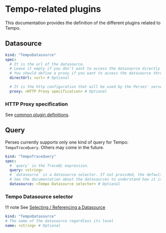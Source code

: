 # Tempo-related plugins

This documentation provides the definition of the different plugins related to Tempo.

## Datasource

```yaml
kind: "TempoDatasource"
spec:
  # It is the url of the datasource.
  # Leave it empty if you don't want to access the datasource directly from the UI.
  # You should define a proxy if you want to access the datasource through the Perses' server.
  directUrl: <url> # Optional

  # It is the http configuration that will be used by the Perses' server to redirect to the datasource any query sent by the UI.
  proxy: <HTTP Proxy specification> # Optional
```

### HTTP Proxy specification

See [common plugin definitions](https://github.com/perses/perses/blob/main/docs/plugins/common.md#http-proxy-specification).

## Query

Perses currently supports only one kind of query for Tempo: `TempoTraceQuery`. Others may come in the future.

```yaml
kind: "TempoTraceQuery"
spec:
  # `query` is the TraceQL expression.
  query: <string>
  # `datasource` is a datasource selector. If not provided, the default TempoDatasource is used.
  # See the documentation about the datasources to understand how it is selected.
  datasource: <Tempo Datasource selector> # Optional
```

### Tempo Datasource selector

!!! note
	See [Selecting / Referencing a Datasource](https://github.com/perses/perses/blob/main/docs/api/datasource.md#selecting--referencing-a-datasource)

```yaml
kind: "TempoDatasource"
# The name of the datasource regardless its level
name: <string> # Optional
```
